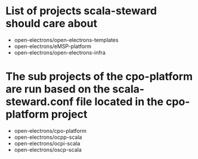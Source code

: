 # List of projects scala-steward should care about
- open-electrons/open-electrons-templates
- open-electrons/eMSP-platform
- open-electrons/open-electrons-infra
# The sub projects of the cpo-platform are run based on the scala-steward.conf file located in the cpo-platform project
- open-electrons/cpo-platform
- open-electrons/ocpp-scala
- open-electrons/ocpi-scala
- open-electrons/oscp-scala
